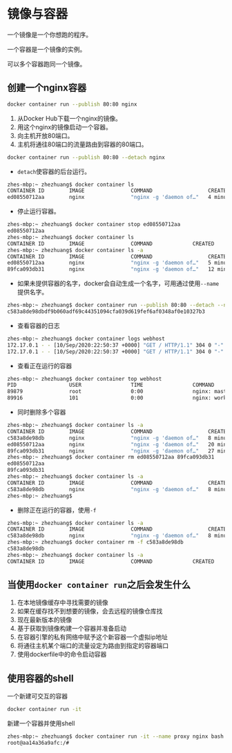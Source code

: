 # 镜像与容器

一个镜像是一个你想跑的程序。

一个容器是一个镜像的实例。

可以多个容器跑同一个镜像。

## 创建一个nginx容器

```bash
docker container run --publish 80:80 nginx
```

1. 从Docker Hub下载一个nginx的镜像。
2. 用这个nginx的镜像启动一个容器。
3. 向主机开放80端口。
4. 主机将通往80端口的流量路由到容器的80端口。

```bash
docker container run --publish 80:80 --detach nginx
```

* `detach`使容器的后台运行。

```bash
zhes-mbp:~ zhezhuang$ docker container ls
CONTAINER ID        IMAGE               COMMAND                  CREATED             STATUS              PORTS                NAMES
ed08550712aa        nginx               "nginx -g 'daemon of…"   4 minutes ago       Up 4 minutes        0.0.0.0:80->80/tcp   blissful_keller
```

* 停止运行容器。

```bash
zhes-mbp:~ zhezhuang$ docker container stop ed08550712aa
ed08550712aa
zhes-mbp:~ zhezhuang$ docker container ls
CONTAINER ID        IMAGE               COMMAND             CREATED             STATUS              PORTS               NAMES
zhes-mbp:~ zhezhuang$ docker container ls -a
CONTAINER ID        IMAGE               COMMAND                  CREATED             STATUS                      PORTS               NAMES
ed08550712aa        nginx               "nginx -g 'daemon of…"   5 minutes ago       Exited (0) 13 seconds ago                       blissful_keller
89fca093db31        nginx               "nginx -g 'daemon of…"   12 minutes ago      Exited (0) 6 minutes ago                        admiring_wescoff
```

* 如果未提供容器的名字，docker会自动生成一个名字，可用通过使用`--name`提供名字。

```bash
zhes-mbp:~ zhezhuang$ docker container run --publish 80:80 --detach --name webhost nginx
c583a8de98dbdf9b060adf69c44351094cfa039d619fef6af0348af0e10327b3
```

* 查看容器的日志

```bash
zhes-mbp:~ zhezhuang$ docker container logs webhost
172.17.0.1 - - [10/Sep/2020:22:50:37 +0000] "GET / HTTP/1.1" 304 0 "-" "Mozilla/5.0 (Macintosh; Intel Mac OS X 10_15_6) AppleWebKit/537.36 (KHTML, like Gecko) Chrome/84.0.4147.135 Safari/537.36" "-"
172.17.0.1 - - [10/Sep/2020:22:50:37 +0000] "GET / HTTP/1.1" 304 0 "-" "Mozilla/5.0 (Macintosh; Intel Mac OS X 10_15_6) AppleWebKit/537.36 (KHTML, like Gecko) Chrome/84.0.4147.135 Safari/537.36" "-"
```

* 查看正在运行的容器

```bash
zhes-mbp:~ zhezhuang$ docker container top webhost
PID                 USER                TIME                COMMAND
89879               root                0:00                nginx: master process nginx -g daemon off;
89916               101                 0:00                nginx: worker process
```

* 同时删除多个容器

```bash
zhes-mbp:~ zhezhuang$ docker container ls -a
CONTAINER ID        IMAGE               COMMAND                  CREATED             STATUS                      PORTS                NAMES
c583a8de98db        nginx               "nginx -g 'daemon of…"   8 minutes ago       Up 8 minutes                0.0.0.0:80->80/tcp   webhost
ed08550712aa        nginx               "nginx -g 'daemon of…"   20 minutes ago      Exited (0) 15 minutes ago                        blissful_keller
89fca093db31        nginx               "nginx -g 'daemon of…"   27 minutes ago      Exited (0) 21 minutes ago                        admiring_wescoff
zhes-mbp:~ zhezhuang$ docker container rm ed08550712aa 89fca093db31
ed08550712aa
89fca093db31
zhes-mbp:~ zhezhuang$ docker container ls -a
CONTAINER ID        IMAGE               COMMAND                  CREATED             STATUS              PORTS                NAMES
c583a8de98db        nginx               "nginx -g 'daemon of…"   8 minutes ago       Up 8 minutes        0.0.0.0:80->80/tcp   webhost
zhes-mbp:~ zhezhuang$ 
```

* 删除正在运行的容器，使用`-f`

```bash
zhes-mbp:~ zhezhuang$ docker container ls -a
CONTAINER ID        IMAGE               COMMAND                  CREATED             STATUS              PORTS                NAMES
c583a8de98db        nginx               "nginx -g 'daemon of…"   8 minutes ago       Up 8 minutes        0.0.0.0:80->80/tcp   webhost
zhes-mbp:~ zhezhuang$ docker container rm -f c583a8de98db
c583a8de98db
zhes-mbp:~ zhezhuang$ docker container ls -a
CONTAINER ID        IMAGE               COMMAND             CREATED             STATUS              PORTS               NAMES
```

## 当使用`docker container run`之后会发生什么

1. 在本地镜像缓存中寻找需要的镜像
2. 如果在缓存找不到想要的镜像，会去远程的镜像仓库找
3. 现在最新版本的镜像
4. 基于获取到镜像构建一个容器并准备启动
5. 在容器引擎的私有网络中赋予这个新容器一个虚拟ip地址
6. 将通往主机某个端口的流量设定为路由到指定的容器端口
7. 使用dockerfile中的命令启动容器

## 使用容器的shell

一个新建可交互的容器

```bash
docker container run -it
```

新建一个容器并使用shell

```bash
zhes-mbp:~ zhezhuang$ docker container run -it --name proxy nginx bash
root@aa14a36a9afc:/# 
```











